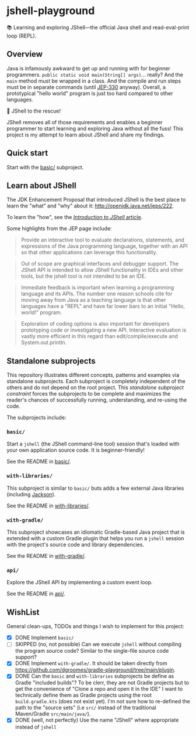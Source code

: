 # jshell-playground

📚 Learning and exploring JShell—the official Java shell and read-eval-print loop (REPL).


## Overview

Java is infamously awkward to get up and running with for beginner programmers. `public static void main(String[] args)`... really?
And the `main` method must be wrapped in a class. And the compile and run steps must be in separate commands (until [JEP-330](https://openjdk.java.net/jeps/330) anyway).
Overall, a prototypical "hello world" program is just too hard compared to other languages.
 
🚀 JShell to the rescue!

JShell removes all of those requirements and enables a beginner programmer to start learning and exploring Java
without all the fuss! This project is my attempt to learn about JShell and share my findings.


## Quick start

Start with the [basic/](basic/) subproject.


## Learn about JShell

The JDK Enhancement Proposal that introduced JShell is the best place to learn the "what" and "why" about it: <http://openjdk.java.net/jeps/222>.

To learn the "how", see the [*Introduction to JShell* article](https://docs.oracle.com/en/java/javase/14/jshell/introduction-jshell.html#GUID-630F27C8-1195-4989-9F6B-2C51D46F52C8).

Some highlights from the JEP page include:

> Provide an interactive tool to evaluate declarations, statements, and expressions of the Java programming language, together with an API so that other applications can leverage this functionality.

> Out of scope are graphical interfaces and debugger support. The JShell API is intended to allow JShell functionality in IDEs and other tools, but the jshell tool is not intended to be an IDE.

> Immediate feedback is important when learning a programming language and its APIs. The number one reason schools cite for moving away from Java as a teaching language is that other languages have a "REPL" and have far lower bars to an initial "Hello, world!" program.

> Exploration of coding options is also important for developers prototyping code or investigating a new API. Interactive evaluation is vastly more efficient in this regard than edit/compile/execute and System.out.println.


## Standalone subprojects

This repository illustrates different concepts, patterns and examples via standalone subprojects. Each subproject is
completely independent of the others and do not depend on the root project. This _standalone subproject constraint_
forces the subprojects to be complete and maximizes the reader's chances of successfully running, understanding, and
re-using the code.

The subprojects include:


### `basic/`

Start a `jshell` (the JShell command-line tool) session that's loaded with your own application source code. It is beginner-friendly!

See the README in [basic/](basic/).


### `with-libraries/`

This subproject is similar to `basic/` buts adds a few external Java libraries (including [Jackson](https://github.com/FasterXML/jackson)).

See the README in [with-libraries/](with-libraries/).


### `with-gradle/`

This subproject showcases an idiomatic Gradle-based Java project that is extended with a custom Gradle plugin that helps
you run a `jshell` session with the project's source code and library dependencies.

See the README in [with-gradle/](with-gradle/).


### `api/`

Explore the JShell API by implementing a custom event loop.

See the README in [api/](api/).


## WishList

General clean-ups, TODOs and things I wish to implement for this project:

* [x] DONE Implement `basic/`
* [ ] SKIPPED (no, not possible) Can we execute `jshell` without compiling the program source code? Similar to the single-file source code support?
* [x] DONE Implement `with-gradle/`. It should be taken directly from <https://github.com/dgroomes/gradle-playground/tree/main/plugin>.
* [x] DONE Can the `basic` and `with-libraries` subprojects be define as Gradle "included builds"? To be clerr, they are not
  Gradle projects but to get the convenience of "Clone a repo and open it in the IDE" I want to technically define them
  as Gradle projects using the root `build.gradle.kts` (does not exist yet). I'm not sure how to re-defined the path to the
  "source sets" (i.e `src/` instead of the traditional Maven/Gradle `src/main/java/`).
* [x] DONE (well, not perfectly) Use the name "JShell" where appropriate instead of `jshell`
